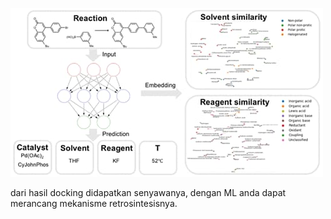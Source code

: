 ![WhatsApp Image 2022-12-21 at 11.35.30.jpeg](../../../_resources/WhatsApp%20Image%202022-12-21%20at%2011.35.30.jpeg)

dari hasil docking didapatkan senyawanya, dengan ML anda dapat merancang mekanisme retrosintesisnya.
